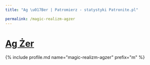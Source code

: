 ```yaml
---
title: "Ag \u017Ber | Patromierz - statystyki Patronite.pl"

permalink: /magic-realizm-agzer
---
```


# [Ag Żer](https://patronite.pl/magic-realizm-agzer)

{% include profile.md name="magic-realizm-agzer" prefix="m" %}
